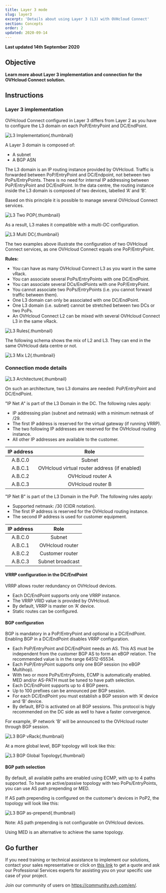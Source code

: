 ```yaml
---
title: Layer 3 mode
slug: layer3
excerpt: 'Details about using Layer 3 (L3) with OVHcloud Connect'
section: Concepts
order: 2
updated: 2020-09-14
---
```


**Last updated 14th September 2020**

## Objective

**Learn more about Layer 3 implementation and connection for the OVHcloud Connect solution.**

## Instructions

### Layer 3 implementation

OVHcloud Connect configured in Layer 3 differs from Layer 2 as you have to configure the L3 domain on each PoP/EntryPoint and DC/EndPoint.

![L3 Implementation](images/occ-l3-implementation.png){.thumbnail}

A Layer 3 domain is composed of:

- A subnet
- A BGP ASN

The L3 domain is an IP routing instance provided by OVHcloud. Traffic is forwarded between PoP/EntryPoint and DC/Endpoint, not between two PoPs/EntryPoints. There is no need for internal IP addressing between PoP/EntryPoint and DC/EndPoint. In the data centre, the routing instance inside the L3 domain is composed of two devices, labelled ‘A’ and ‘B’.

Based on this principle it is possible to manage several OVHcloud Connect services. 

![L3 Two POP](images/occ-l3-twopop.png){.thumbnail}

As a result, L3 makes it compatible with a multi-DC configuration.

![L3 Multi DC](images/occ-l3-multidc.png){.thumbnail}

The two examples above illustrate the configuration of two OVHcloud Connect services, as one OVHcloud Connect equals one PoP/EntryPoint.

**Rules:**

- You can have as many OVHcloud Connect L3 as you want in the same vRack.
- You can associate several PoPs/EntryPoints with one DC/EndPoint.
- You can associate several DCs/EndPoints with one PoP/EntryPoint.
- You cannot associate two PoPs/EntryPoints (i.e. you cannot forward traffic between them).
- One L3 domain can only be associated with one DC/EndPoint.
- One L3 domain (i.e. subnet) cannot be stretched between two DCs or two PoPs.
- An OVHcloud Connect L2 can be mixed with several OVHcloud Connect L3 in the same vRack.

![L3 Rules](images/occ-l3-rules.gif){.thumbnail}

The following schema shows the mix of L2 and L3. They can end in the same OVHcloud data centre or not.

![L3 Mix L2](images/occ-l3-mixl2.png){.thumbnail}

### Connection mode details

![L3 Architecture](images/occ-l3-architecture.png){.thumbnail}

On such an architecture, two L3 domains are needed: PoP/EntryPoint and DC/EndPoint.

"IP Net A" is part of the L3 Domain in the DC. The following rules apply:

- IP addressing plan (subnet and netmask) with a minimum netmask of /29.
- The first IP address is reserved for the virtual gateway (if running VRRP).
- The two following IP addresses are reserved for the OVHcloud routing instance.
- All other IP addresses are available to the customer.

| IP address | Role |
|:-----:|:-----:|
| A.B.C.0 | Subnet |
| A.B.C.1 | OVHcloud virtual router address (if enabled) |
| A.B.C.2 | OVHcloud router A |
| A.B.C.3 | OVHcloud router B |

"IP Net B" is part of the L3 Domain in the PoP. The following rules apply:

- Supported netmask: /30 (CIDR notation).
- The first IP address is reserved for the OVHcloud routing instance.
- The second IP address is used for customer equipment.

| IP address | Role |
|:-----:|:-----:|
| A.B.C.0 | Subnet |
| A.B.C.1 | OVHcloud router |
| A.B.C.2 | Customer router |
| A.B.C.3 | Subnet broadcast |

#### VRRP configuration in the DC/EndPoint

VRRP allows router redundancy on OVHcloud devices.

- Each DC/EndPoint supports only one VRRP instance.
- The VRRP VRID value is provided by OVHcloud.
- By default, VRRP is master on ‘A’ device.
- Static routes can be configured. 

#### BGP configuration

BGP is mandatory in a PoP/EntryPoint and optional in a DC/EndPoint. Enabling BGP in a DC/EndPoint disables VRRP configuration.

- Each PoP/EntryPoint and DC/EndPoint needs an AS. This AS must be independent from the customer BGP AS to form an eBGP relation. The recommended value is in the range 64512-65534.
- Each PoP/EntryPoint supports only one BGP session (no eBGP Multihop).
- With two or more PoPs/EntryPoints, ECMP is automatically enabled. MED and/or AS-PATH must be tuned to have path selection.
- Each DC/EndPoint supports up to 4 BGP peers.
- Up to 100 prefixes can be announced per BGP session.
- For each DC/EndPoint you must establish a BGP session with ‘A’ device and ‘B’ device.
- By default, BFD is activated on all BGP sessions. This protocol is higly recommended on the DC side as well to have a faster convergence.

For example, IP network 'B' will be announced to the OVHcloud router through BGP session.

![L3 BGP vRack](images/occ-l3-bgpvrack.png){.thumbnail}

At a more global level, BGP topology will look like this:

![L3 BGP Global Topology](images/occ-l3-bgpglobal.png){.thumbnail}

#### BGP path selection

By default, all available paths are enabled using ECMP, with up to 4 paths supported. To have an active/passive topology with two PoPs/EntryPoints, you can use AS path prepending or MED.

If AS path prepending is configured on the customer's devices in PoP2, the topology will look like this:

![L3 BGP as-prepend](images/occ-l3-bgpasprepend-med.png){.thumbnail}

Note: AS path prepending is not configurable on OVHcloud devices.

Using MED is an alternative to achieve the same topology.


## Go further

If you need training or technical assistance to implement our solutions, contact your sales representative or click on [this link](https://www.ovhcloud.com/asia/professional-services/) to get a quote and ask our Professional Services experts for assisting you on your specific use case of your project.

Join our community of users on <https://community.ovh.com/en/>.
